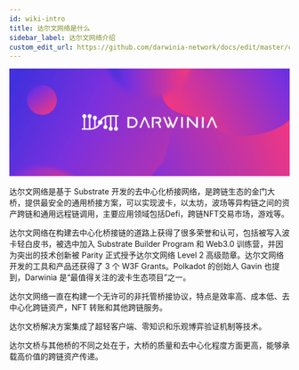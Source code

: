 ```yaml
---
id: wiki-intro
title: 达尔文网络是什么
sidebar_label: 达尔文网络介绍
custom_edit_url: https://github.com/darwinia-network/docs/edit/master/content/zh-CN/wiki-intro.md
---
```


![Darwinia Banner](assets/darwinia-banner.png)

达尔文网络是基于 Substrate 开发的去中心化桥接网络，是跨链生态的金门大桥，提供最安全的通用桥接方案，可以实现波卡，以太坊，波场等异构链之间的资产跨链和通用远程链调用，主要应用领域包括Defi，跨链NFT交易市场，游戏等。

达尔文网络在构建去中心化桥接链的道路上获得了很多荣誉和认可，包括被写入波卡轻白皮书，被选中加入 Substrate Builder Program 和 Web3.0 训练营，并因为突出的技术创新被 Parity 正式授予达尔文网络 Level 2 高级勋章。达尔文网络开发的工具和产品还获得了 3 个 W3F Grants。Polkadot 的创始人 Gavin 也提到，Darwinia 是“最值得关注的波卡生态项目”之一。

达尔文网络一直在构建一个无许可的非托管桥接协议，特点是效率高、成本低、去中心化跨链资产，NFT 转账和其他跨链服务。

达尔文桥解决方案集成了超轻客户端、零知识和乐观博弈验证机制等技术。

达尔文桥与其他桥的不同之处在于，大桥的质量和去中心化程度方面更高，能够承载高价值的跨链资产传递。

